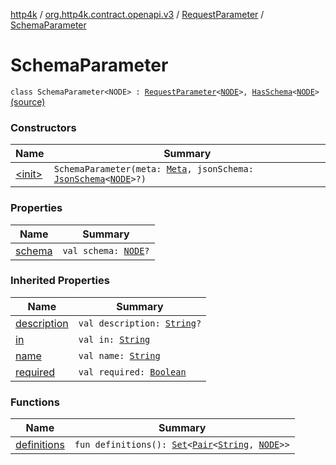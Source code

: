 [http4k](../../../index.md) / [org.http4k.contract.openapi.v3](../../index.md) / [RequestParameter](../index.md) / [SchemaParameter](./index.md)

# SchemaParameter

`class SchemaParameter<NODE> : `[`RequestParameter`](../index.md)`<`[`NODE`](index.md#NODE)`>, `[`HasSchema`](../../-has-schema/index.md)`<`[`NODE`](index.md#NODE)`>` [(source)](https://github.com/http4k/http4k/blob/master/http4k-contract/src/main/kotlin/org/http4k/contract/openapi/v3/model.kt#L114)

### Constructors

| Name | Summary |
|---|---|
| [&lt;init&gt;](-init-.md) | `SchemaParameter(meta: `[`Meta`](../../../org.http4k.lens/-meta/index.md)`, jsonSchema: `[`JsonSchema`](../../../org.http4k.util/-json-schema/index.md)`<`[`NODE`](index.md#NODE)`>?)` |

### Properties

| Name | Summary |
|---|---|
| [schema](schema.md) | `val schema: `[`NODE`](index.md#NODE)`?` |

### Inherited Properties

| Name | Summary |
|---|---|
| [description](../description.md) | `val description: `[`String`](https://kotlinlang.org/api/latest/jvm/stdlib/kotlin/-string/index.html)`?` |
| [in](../in.md) | `val in: `[`String`](https://kotlinlang.org/api/latest/jvm/stdlib/kotlin/-string/index.html) |
| [name](../name.md) | `val name: `[`String`](https://kotlinlang.org/api/latest/jvm/stdlib/kotlin/-string/index.html) |
| [required](../required.md) | `val required: `[`Boolean`](https://kotlinlang.org/api/latest/jvm/stdlib/kotlin/-boolean/index.html) |

### Functions

| Name | Summary |
|---|---|
| [definitions](definitions.md) | `fun definitions(): `[`Set`](https://kotlinlang.org/api/latest/jvm/stdlib/kotlin.collections/-set/index.html)`<`[`Pair`](https://kotlinlang.org/api/latest/jvm/stdlib/kotlin/-pair/index.html)`<`[`String`](https://kotlinlang.org/api/latest/jvm/stdlib/kotlin/-string/index.html)`, `[`NODE`](index.md#NODE)`>>` |
